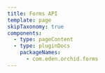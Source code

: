 ```yaml
---
title: Forms API
template: page
skipTaxonomy: true
components:
  - type: pageContent
  - type: pluginDocs
    packageNames: 
      - com.eden.orchid.forms
---
```

